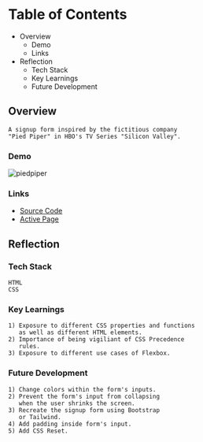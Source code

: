 # Table of Contents
- Overview
  - Demo
  - Links 
- Reflection
  - Tech Stack
  - Key Learnings
  - Future Development

 ## Overview
```
A signup form inspired by the fictitious company 
"Pied Piper" in HBO's TV Series "Silicon Valley".
``` 
 ### Demo
![piedpiper](https://user-images.githubusercontent.com/40774386/181393433-6aef06dc-a21b-49ed-8132-a1946b5a13a8.gif)

 ### Links
 
 - [Source Code](https://github.com/daveparkster/signupForm)
 - [Active Page](https://daveparkster.github.io/signup-form/)

 
 ## Reflection
 ### Tech Stack
 ```
 HTML
 CSS
 ```
 ### Key Learnings
 ```
 1) Exposure to different CSS properties and functions
    as well as different HTML elements. 
 2) Importance of being vigiliant of CSS Precedence 
    rules.
 3) Exposure to different use cases of Flexbox.
 ```
 ### Future Development
 ```
 1) Change colors within the form's inputs.
 2) Prevent the form's input from collapsing 
    when the user shrinks the screen.
 3) Recreate the signup form using Bootstrap 
    or Tailwind.
 4) Add padding inside form's input.
 5) Add CSS Reset.
 ```




